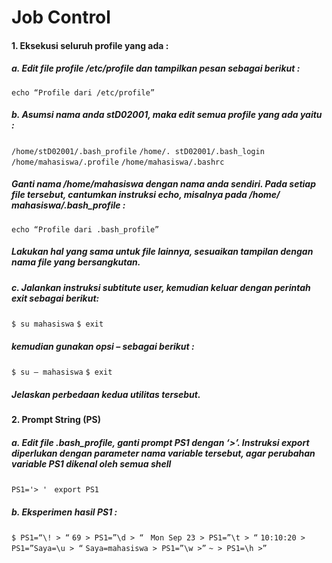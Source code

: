 # Job Control

#### 1. Eksekusi seluruh profile yang ada : 
##### a. Edit file profile /etc/profile dan tampilkan pesan sebagai berikut : 
` echo “Profile dari /etc/profile” `
##### b. Asumsi nama anda stD02001, maka edit semua profile yang ada yaitu :
`/home/stD02001/.bash_profile`
`/home/. stD02001/.bash_login`
`/home/mahasiswa/.profile`
`/home/mahasiswa/.bashrc`
##### Ganti nama /home/mahasiswa dengan nama anda sendiri. Pada setiap file tersebut, cantumkan instruksi echo, misalnya pada /home/ mahasiswa/.bash_profile : 
` echo “Profile dari .bash_profile” `
##### Lakukan hal yang sama untuk file lainnya, sesuaikan tampilan dengan nama file yang bersangkutan. 
##### c. Jalankan instruksi subtitute user, kemudian keluar dengan perintah exit sebagai berikut:
`$ su mahasiswa`
`$ exit `
##### kemudian gunakan opsi – sebagai berikut : 
`$ su – mahasiswa`
`$ exit` 
##### Jelaskan perbedaan kedua utilitas tersebut. 

#### 2. Prompt String (PS) 
##### a. Edit file .bash_profile, ganti prompt PS1 dengan ‘>’. Instruksi export diperlukan dengan parameter nama variable tersebut, agar perubahan variable PS1 dikenal oleh semua shell 
`PS1='> ' `
`export PS1` 
##### b. Eksperimen hasil PS1 : 
` $ PS1=“\! > “ `
`69 > PS1=”\d > “ `
`Mon Sep 23 > PS1=”\t > “`
`10:10:20 > PS1=”Saya=\u > “`
`Saya=mahasiswa > PS1=”\w >”`
`~ > PS1=\h >”`
